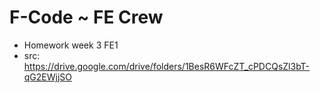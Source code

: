 # F-Code ~ FE Crew 
- Homework week 3 FE1
- src: https://drive.google.com/drive/folders/1BesR6WFcZT_cPDCQsZl3bT-qG2EWjjSO
